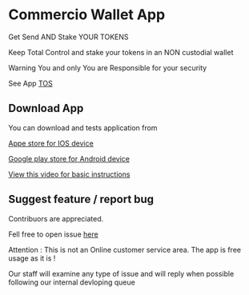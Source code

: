 # Commercio Wallet App
Get Send AND Stake YOUR TOKENS

Keep Total Control and stake your tokens in an NON custodial wallet

Warning You and only You are Responsible for your security 

See App [TOS]( https://commerc.io/en/terms-of-service/)   


## Download App

You can download and tests application from 

[Appe store for IOS device](https://apps.apple.com/it/app/commerc-io/id1397387586)

[Google play store for Android device](https://play.google.com/store/apps/details?id=io.commerc.preview.one&hl=it&gl=US)


 <a href="https://www.youtube.com/watch?v=mEgnjxWh6lI">View this video for basic instructions</a>



## Suggest feature / report bug

Contribuors are appreciated. 

Fell free to open issue [here](https://github.com/commercionetwork/Commercio-Wallet-App/issues)  

Attention : This is not an Online customer service area. The app is free usage as it is !

Our staff will examine any type of issue and will reply when possible following our internal devloping queue
